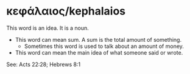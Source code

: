 # κεφάλαιος/kephalaios
This word is an idea. It is a noun.

* This word can mean sum. A sum is the total amount of something.
    * Sometimes this word is used to talk about an amount of money.
* This word can mean the main idea of what someone said or wrote.

See: Acts 22:28; Hebrews 8:1
